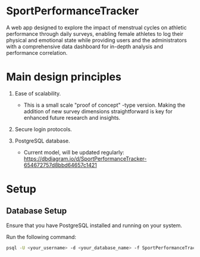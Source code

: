# SportPerformanceTracker

A web app designed to explore the impact of menstrual cycles on athletic performance through daily surveys, enabling female athletes to log their physical and emotional state while providing users and the administrators with a comprehensive data dashboard for in-depth analysis and performance correlation.

# Main design principles

1. Ease of scalability.

   - This is a small scale "proof of concept" -type version. Making the addition of new survey dimensions straightforward is key for enhanced future research and insights.

2. Secure login protocols.

3. PostgreSQL database.
   - Current model, will be updated regularly: https://dbdiagram.io/d/SportPerformanceTracker-654672757d8bbd64657c1421

# Setup

## Database Setup

Ensure that you have PostgreSQL installed and running on your system.

Run the following command:

```bash
psql -U <your_username> -d <your_database_name> -f SportPerformanceTracker.sql
```
